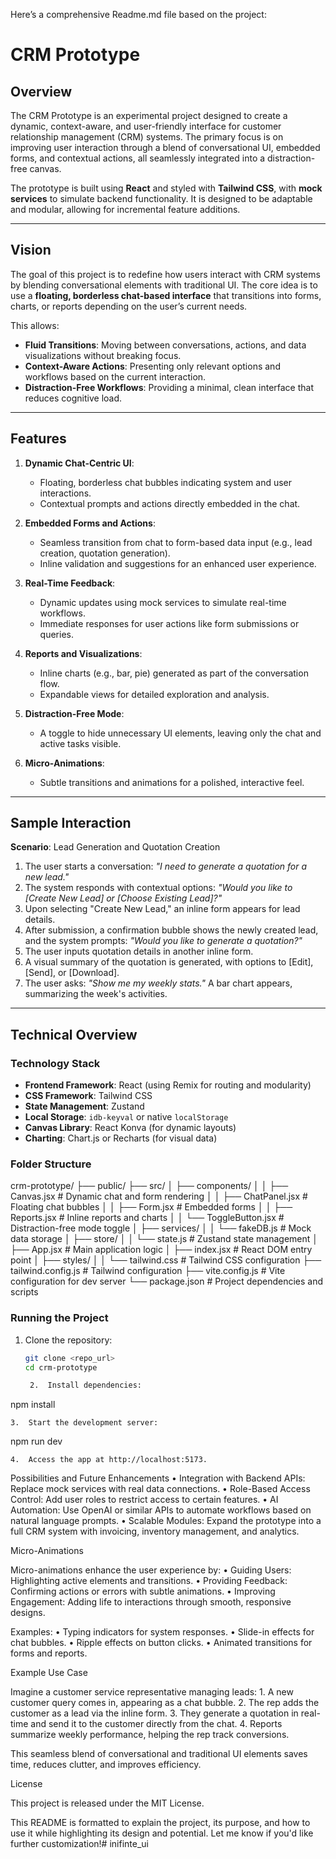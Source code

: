 Here’s a comprehensive Readme.md file based on the project:

# CRM Prototype

## Overview

The CRM Prototype is an experimental project designed to create a dynamic, context-aware, and user-friendly interface for customer relationship management (CRM) systems. The primary focus is on improving user interaction through a blend of conversational UI, embedded forms, and contextual actions, all seamlessly integrated into a distraction-free canvas. 

The prototype is built using **React** and styled with **Tailwind CSS**, with **mock services** to simulate backend functionality. It is designed to be adaptable and modular, allowing for incremental feature additions.

---

## Vision

The goal of this project is to redefine how users interact with CRM systems by blending conversational elements with traditional UI. The core idea is to use a **floating, borderless chat-based interface** that transitions into forms, charts, or reports depending on the user’s current needs.

This allows:
- **Fluid Transitions**: Moving between conversations, actions, and data visualizations without breaking focus.
- **Context-Aware Actions**: Presenting only relevant options and workflows based on the current interaction.
- **Distraction-Free Workflows**: Providing a minimal, clean interface that reduces cognitive load.

---

## Features

1. **Dynamic Chat-Centric UI**:
   - Floating, borderless chat bubbles indicating system and user interactions.
   - Contextual prompts and actions directly embedded in the chat.

2. **Embedded Forms and Actions**:
   - Seamless transition from chat to form-based data input (e.g., lead creation, quotation generation).
   - Inline validation and suggestions for an enhanced user experience.

3. **Real-Time Feedback**:
   - Dynamic updates using mock services to simulate real-time workflows.
   - Immediate responses for user actions like form submissions or queries.

4. **Reports and Visualizations**:
   - Inline charts (e.g., bar, pie) generated as part of the conversation flow.
   - Expandable views for detailed exploration and analysis.

5. **Distraction-Free Mode**:
   - A toggle to hide unnecessary UI elements, leaving only the chat and active tasks visible.

6. **Micro-Animations**:
   - Subtle transitions and animations for a polished, interactive feel.

---

## Sample Interaction

**Scenario**: Lead Generation and Quotation Creation  
1. The user starts a conversation: *"I need to generate a quotation for a new lead."*
2. The system responds with contextual options: *"Would you like to [Create New Lead] or [Choose Existing Lead]?"*
3. Upon selecting "Create New Lead," an inline form appears for lead details.
4. After submission, a confirmation bubble shows the newly created lead, and the system prompts: *"Would you like to generate a quotation?"*
5. The user inputs quotation details in another inline form.
6. A visual summary of the quotation is generated, with options to [Edit], [Send], or [Download].
7. The user asks: *"Show me my weekly stats."* A bar chart appears, summarizing the week's activities.

---

## Technical Overview

### Technology Stack
- **Frontend Framework**: React (using Remix for routing and modularity)
- **CSS Framework**: Tailwind CSS
- **State Management**: Zustand
- **Local Storage**: `idb-keyval` or native `localStorage`
- **Canvas Library**: React Konva (for dynamic layouts)
- **Charting**: Chart.js or Recharts (for visual data)

### Folder Structure

crm-prototype/
├── public/
├── src/
│   ├── components/
│   │   ├── Canvas.jsx        # Dynamic chat and form rendering
│   │   ├── ChatPanel.jsx     # Floating chat bubbles
│   │   ├── Form.jsx          # Embedded forms
│   │   ├── Reports.jsx       # Inline reports and charts
│   │   └── ToggleButton.jsx  # Distraction-free mode toggle
│   ├── services/
│   │   └── fakeDB.js         # Mock data storage
│   ├── store/
│   │   └── state.js          # Zustand state management
│   ├── App.jsx               # Main application logic
│   ├── index.jsx             # React DOM entry point
│   ├── styles/
│   │   └── tailwind.css      # Tailwind CSS configuration
├── tailwind.config.js        # Tailwind configuration
├── vite.config.js            # Vite configuration for dev server
└── package.json              # Project dependencies and scripts

### Running the Project
1. Clone the repository:
   ```bash
   git clone <repo_url>
   cd crm-prototype

	2.	Install dependencies:

npm install


	3.	Start the development server:

npm run dev


	4.	Access the app at http://localhost:5173.

Possibilities and Future Enhancements
	•	Integration with Backend APIs: Replace mock services with real data connections.
	•	Role-Based Access Control: Add user roles to restrict access to certain features.
	•	AI Automation: Use OpenAI or similar APIs to automate workflows based on natural language prompts.
	•	Scalable Modules: Expand the prototype into a full CRM system with invoicing, inventory management, and analytics.

Micro-Animations

Micro-animations enhance the user experience by:
	•	Guiding Users: Highlighting active elements and transitions.
	•	Providing Feedback: Confirming actions or errors with subtle animations.
	•	Improving Engagement: Adding life to interactions through smooth, responsive designs.

Examples:
	•	Typing indicators for system responses.
	•	Slide-in effects for chat bubbles.
	•	Ripple effects on button clicks.
	•	Animated transitions for forms and reports.

Example Use Case

Imagine a customer service representative managing leads:
	1.	A new customer query comes in, appearing as a chat bubble.
	2.	The rep adds the customer as a lead via the inline form.
	3.	They generate a quotation in real-time and send it to the customer directly from the chat.
	4.	Reports summarize weekly performance, helping the rep track conversions.

This seamless blend of conversational and traditional UI elements saves time, reduces clutter, and improves efficiency.

License

This project is released under the MIT License.

This README is formatted to explain the project, its purpose, and how to use it while highlighting its design and potential. Let me know if you'd like further customization!# inifinte_ui
